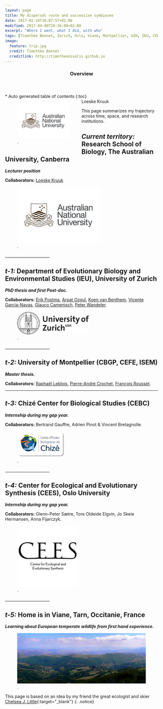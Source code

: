 ```yaml
---
layout: page
title: My dispersal route and successive symbioses
date: 2017-02-26T16:07:57+01:00
modified: 2017-04-09T20:36:00+02:00
excerpt: "Where I went, what I did, with who"
tags: [Timothée Bonnet, Zurich, Oslo, Viane, Montpellier, UZH, IEU, CEES, CEFE, ISEM, CBGP, CEBC, collaborations, collaborators, dispersal, positions]
image:
  feature: trip.jpg
  credit: Timothée Bonnet
  creditlink: http://timotheenivalis.github.io
---
```

<section id="table-of-contents" class="toc">
  <header>
    <h3>Overview</h3>
  </header>
<div id="drawer" markdown="1">
*  Auto generated table of contents
{:toc}
</div>
</section><!-- /#table-of-contents -->

<style>
.left {
    float: left;
    width: 50%;
}
.right {
    margin-left: 50%;
}
</style>

<div class="left">
<figure>
	<a href="http://biology.anu.edu.au/"><img src="/images/ANU.jpg"></a>
	<figcaption><a href="" title="ANU"></a>.</figcaption>
</figure>
</div>
<div class = "right">
Loeske Kruuk  
</div>


This page summarizes my trajectory across time, space, and research institutions.

## __*Current territory:*__ Research School of Biology, The Australian University, Canberra
__*Lecturer position*__

**Collaborators:** [Loeske Kruuk](http://biology.anu.edu.au/research/labs/kruuk-lab-evolutionary-ecology-and-quantitative-genetics)

<figure>
	<a href="http://biology.anu.edu.au/"><img src="/images/ANU.jpg"></a>
	<figcaption><a href="" title="ANU"></a>.</figcaption>
</figure>
_______________________

## __*t-1:*__ Department of Evolutionary Biology and Environmental Studies (IEU), University of Zurich
__*PhD thesis and first Post-doc.*__

**Collaborators:** [Erik Postma](http://erikpostma.net/index.html), [Arpat Ozgul](http://www.popecol.org/team/arpat-ozgul/), [Koen van Benthem](http://www.popecol.org/team/koen-van-benthem/), [Vicente García-Navas](http://vicentegarcianavas.weebly.com/), [Glauco Camenisch](http://independent.academia.edu/GlaucoCamenisch), [Peter Wandeler](http://www.fr.ch/mhn/de/pub/museum/museums_mannschaft.htm).

<figure>
	<a href="http://www.ieu.uzh.ch/en.html"><img src="/images/uzhlogo.jpg"></a>
	<figcaption><a href="" title="UZH"></a>.</figcaption>
</figure>
_______________________

## __*t-2:*__ University of Montpellier (CBGP, CEFE, ISEM)
__*Master thesis.*__

**Collaborators:** [Raphaël Leblois](http://raphael.leblois.free.fr/), [Pierre-André Crochet](https://www.researchgate.net/profile/Pierre-Andre_Crochet), [François Rousset](http://www.isem.univ-montp2.fr/recherche/teams/evolutionary-genetics/staff/roussetfrancois/?lang=en).
_______________________

## __*t-3:*__ Chizé Center for Biological Studies (CEBC)
__*Internship during my gap year.*__

**Collaborators:** Bertrand Gauffre, Adrien Pinot & Vincent Bretagnolle.
<figure>
	<a href="http://www.cebc.cnrs.fr/GB_index.htm"><img src="/images/logo_CEBC.png"></a>
	<figcaption><a href="" title="CEBC"></a>.</figcaption>
</figure>
_______________________

## __*t-4:*__ Center for Ecological and Evolutionary Synthesis (CEES), Oslo University
__*Internship during my gap year.*__

**Collaborators:**
 Glenn-Peter Sætre, Tore Oldeide Elgvin, Jo Skeie Hermansen, Anna Fijarczyk.

<figure>
	<a href="http://www.cebc.cnrs.fr/GB_index.htm"><img src="/images/cees.jpg"></a>
	<figcaption><a href="" title="CEES"></a>.</figcaption>
</figure>
_______________________

## __*t-5:*__ Home is in Viane, Tarn, Occitanie, France
__*Learning about European temperate wildlife from first hand experience.*__

<figure>
	<a href="http://viane.fr/presentation/"><img src="/images/roqueceziere.jpg"></a>
	<figcaption><a href="" title="Viane"></a>.</figcaption>
</figure>

This page is based on an idea by my friend the great ecologist and skier [Chelsea J. Little](https://chelseajeanlittle.com/){:target="_blank"}
{: .notice}

